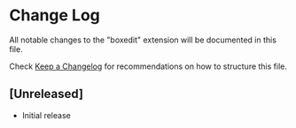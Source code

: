 # Change Log

All notable changes to the "boxedit" extension will be documented in this file.

Check [Keep a Changelog](http://keepachangelog.com/) for recommendations on how to structure this file.

## [Unreleased]

- Initial release